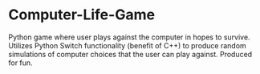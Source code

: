# Computer-Life-Game
Python game where user plays against the computer in hopes to survive. 
Utilizes Python Switch functionality (benefit of C++) to produce random simulations of computer choices that the user can play against. Produced for fun. 
